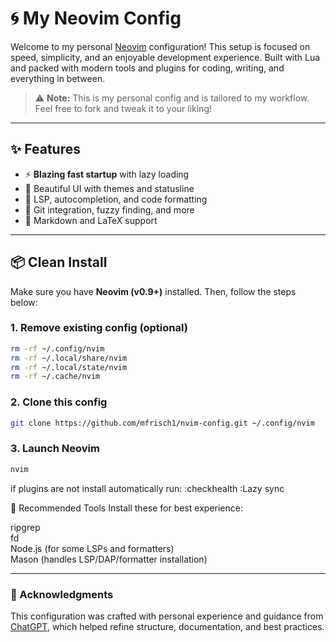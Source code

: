 # 🌀 My Neovim Config

Welcome to my personal [Neovim](https://neovim.io) configuration! This setup is focused on speed, simplicity, and an enjoyable development experience. Built with Lua and packed with modern tools and plugins for coding, writing, and everything in between.

> ⚠️ **Note:** This is my personal config and is tailored to my workflow. Feel free to fork and tweak it to your liking!

---

## ✨ Features

- ⚡ **Blazing fast startup** with lazy loading
- 🎨 Beautiful UI with themes and statusline
- 🧠 LSP, autocompletion, and code formatting
- 🧰 Git integration, fuzzy finding, and more
- 📝 Markdown and LaTeX support

---

## 📦 Clean Install

Make sure you have **Neovim (v0.9+)** installed. Then, follow the steps below:

### 1. Remove existing config (optional)

```bash
rm -rf ~/.config/nvim
rm -rf ~/.local/share/nvim
rm -rf ~/.local/state/nvim
rm -rf ~/.cache/nvim
```

### 2. Clone this config 
```bash
git clone https://github.com/mfrisch1/nvim-config.git ~/.config/nvim
```

### 3. Launch Neovim 
```bash
nvim
``` 
if plugins are not install automatically run:
:checkhealth
:Lazy sync

🔧 Recommended Tools
Install these for best experience:

ripgrep  
fd  
Node.js (for some LSPs and formatters)  
Mason (handles LSP/DAP/formatter installation)  

---

### 🙏 Acknowledgments

This configuration was crafted with personal experience and guidance from [ChatGPT](https://openai.com/chatgpt), which helped refine structure, documentation, and best practices.

